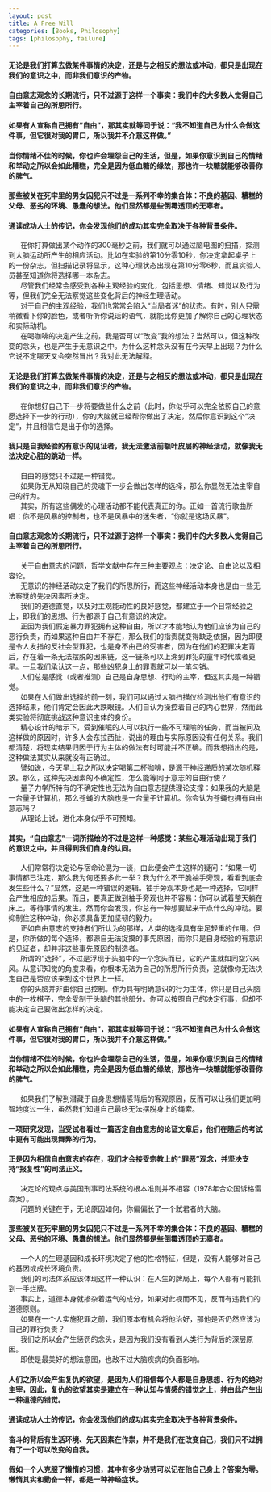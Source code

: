 ```yaml
---
layout: post
title: A Free Will
categories: [Books, Philosophy]
tags: [philosophy, failure]
---
```

#### 无论是我们打算去做某件事情的决定，还是与之相反的想法或冲动，都只是出现在我们的意识之中，而非我们意识的产物。               
#### 自由意志观念的长期流行，只不过源于这样一个事实：我们中的大多数人觉得自己主宰着自己的所思所行。               
#### 如果有人宣称自己拥有“自由”，那其实就等同于说：“我不知道自己为什么会做这件事，但它很对我的胃口，所以我并不介意这样做。”               
#### 当你情绪不佳的时候，你也许会埋怨自己的生活，但是，如果你意识到自己的情绪和举动之所以会如此糟糕，完全是因为低血糖的缘故，那也许一块糖就能够改善你的脾气。               
#### 那些被关在死牢里的男女囚犯只不过是一系列不幸的集合体：不良的基因、糟糕的父母、恶劣的环境、愚蠢的想法。他们显然都是些倒霉透顶的无辜者。               
#### 通读成功人士的传记，你会发现他们的成功其实完全取决于各种背景条件。               
<!-- more -->
&nbsp;&nbsp;&nbsp;&nbsp;&nbsp;&nbsp;在你打算做出某个动作的300毫秒之前，我们就可以通过脑电图的扫描，探测到大脑运动所产生的相应活动。比如在实验的第10分零10秒，你决定拿起桌子上的一份杂志，但扫描记录将显示，这种心理状态出现在第10分零6秒，而且实验人员甚至知道你将选择哪一本杂志。               
&nbsp;&nbsp;&nbsp;&nbsp;&nbsp;&nbsp;尽管我们经常会感受到各种主观经验的变化，包括思想、情绪、知觉以及行为等，但我们完全无法察觉这些变化背后的神经生理活动。               
&nbsp;&nbsp;&nbsp;&nbsp;&nbsp;&nbsp;对于自己的主观经验，我们也常常会陷入“当局者迷”的状态。有时，别人只需稍微看下你的脸色，或者听听你说话的语气，就能比你更加了解你自己的心理状态和实际动机。               
&nbsp;&nbsp;&nbsp;&nbsp;&nbsp;&nbsp;在喝咖啡的决定产生之前，我是否可以“改变”我的想法？当然可以，但这种改变的念头，也是产生于无意识之中。为什么这种念头没有在今天早上出现？为什么它说不定哪天又会突然冒出？我对此无法解释。               
#### 无论是我们打算去做某件事情的决定，还是与之相反的想法或冲动，都只是出现在我们的意识之中，而非我们意识的产物。               
&nbsp;&nbsp;&nbsp;&nbsp;&nbsp;&nbsp;在你想好自己下一步将要做些什么之前（此时，你似乎可以完全依照自己的意愿选择下一步的行动），你的大脑就已经帮你做出了决定，然后你意识到这个“决定”，并且相信它是出于你的选择。               
#### 我只是自我经验的有意识的见证者，我无法激活前额叶皮层的神经活动，就像我无法决定心脏的跳动一样。               
&nbsp;&nbsp;&nbsp;&nbsp;&nbsp;&nbsp;自由的感觉只不过是一种错觉。               
&nbsp;&nbsp;&nbsp;&nbsp;&nbsp;&nbsp;如果你无从知晓自己的灵魂下一步会做出怎样的选择，那么你显然无法主宰自己的行为。               
&nbsp;&nbsp;&nbsp;&nbsp;&nbsp;&nbsp;其实，所有这些偶发的心理活动都不能代表真正的你。正如一首流行歌曲所唱：你不是风暴的控制者，也不是风暴中的迷失者，“你就是这场风暴”。                              
#### 自由意志观念的长期流行，只不过源于这样一个事实：我们中的大多数人觉得自己主宰着自己的所思所行。               
&nbsp;&nbsp;&nbsp;&nbsp;&nbsp;&nbsp;关于自由意志的问题，哲学文献中存在三种主要观点：决定论、自由论以及相容论。               
&nbsp;&nbsp;&nbsp;&nbsp;&nbsp;&nbsp;无意识的神经活动决定了我们的所思所行，而这些神经活动本身也是由一些无法察觉的先决因素所决定。               
&nbsp;&nbsp;&nbsp;&nbsp;&nbsp;&nbsp;我们的道德直觉，以及对主观能动性的良好感觉，都建立于一个日常经验之上，即我们的思想、行为都源于自己有意识的决定。               
&nbsp;&nbsp;&nbsp;&nbsp;&nbsp;&nbsp;正因为我们假定暴力罪犯拥有这种自由，所以才本能地认为他们应该为自己的恶行负责，而如果这种自由并不存在，那么我们的指责就变得缺乏依据，因为即便是令人发指的反社会型罪犯，也是身不由己的受害者，因为在他们的犯罪决定背后，存在着一条无法摆脱的因果链，这一链条可以上溯到罪犯的童年时代或者更早。一旦我们承认这一点，那些凶犯身上的罪责就可以一笔勾销。               
&nbsp;&nbsp;&nbsp;&nbsp;&nbsp;&nbsp;人们总是感觉（或者推测）自己是自身思想、行动的主宰，但这其实是一种错觉。               
&nbsp;&nbsp;&nbsp;&nbsp;&nbsp;&nbsp;如果在人们做出选择的前一刻，我们可以通过大脑扫描仪检测出他们有意识的选择结果，他们肯定会因此大跌眼镜。人们自认为操控着自己的内心世界，然而此类实验将彻底挑战这种意识主体的身份。               
&nbsp;&nbsp;&nbsp;&nbsp;&nbsp;&nbsp;精心设计的暗示下，受到催眠的人可以执行一些不可理喻的任务，而当被问及这样做的原因时，许多人会东拉西扯，说出的理由与实际原因没有任何关系。我们都清楚，将现实结果归因于行为主体的做法有时可能并不正确。而我想指出的是，这种做法其实从来就没有正确过。                             
&nbsp;&nbsp;&nbsp;&nbsp;&nbsp;&nbsp;譬如说，今天早上我之所以决定喝第二杯咖啡，是源于神经递质的某次随机释放。那么，这种先决因素的不确定性，怎么能等同于意志的自由行使？               
&nbsp;&nbsp;&nbsp;&nbsp;&nbsp;&nbsp;量子力学所特有的不确定性也无法为自由意志提供理论支撑：如果我的大脑是一台量子计算机，那么苍蝇的大脑也是一台量子计算机。你会认为苍蝇也拥有自由意志吗？               
&nbsp;&nbsp;&nbsp;&nbsp;&nbsp;&nbsp;从理论上说，进化本身似乎不可预知。                             
#### 其实，“自由意志”一词所描绘的不过是这样一种感觉：某些心理活动出现于我们的意识之中，并且得到我们自身的认同。               
&nbsp;&nbsp;&nbsp;&nbsp;&nbsp;&nbsp;人们常常将决定论与宿命论混为一谈，由此便会产生这样的疑问：“如果一切事情都已注定，那么我为何还要多此一举？我为什么不干脆袖手旁观，看看到底会发生些什么？”显然，这是一种错误的逻辑。袖手旁观本身也是一种选择，它同样会产生相应的后果。而且，要真正做到袖手旁观也并不容易：你可以试着整天躺在床上，等待事情的发生。然而你会发现，你总有一种想要起来干点什么的冲动。要抑制住这种冲动，你必须具备更加坚韧的毅力。               
&nbsp;&nbsp;&nbsp;&nbsp;&nbsp;&nbsp;正如自由意志的支持者们所认为的那样，人类的选择具有举足轻重的作用。但是，你所做的每个选择，都源自无法捉摸的事先原因，而你只是自身经验的有意识的见证者，却并非这些事先原因的制造者。               
&nbsp;&nbsp;&nbsp;&nbsp;&nbsp;&nbsp;所谓的“选择”，不过是浮现于头脑中的一个念头而已，它的产生就如同空穴来风。从意识知觉的角度来看，你根本无法为自己的所思所行负责，这就像你无法决定自己是否应该来到这个世界上一样。               
&nbsp;&nbsp;&nbsp;&nbsp;&nbsp;&nbsp;你的头脑并非由你自己控制。作为具有明确意识的行为主体，你只是自己头脑中的一枚棋子，完全受制于头脑的其他部分。你可以按照自己的决定行事，但却不能决定自己要做出怎样的决定。               
#### 如果有人宣称自己拥有“自由”，那其实就等同于说：“我不知道自己为什么会做这件事，但它很对我的胃口，所以我并不介意这样做。”               
#### 当你情绪不佳的时候，你也许会埋怨自己的生活，但是，如果你意识到自己的情绪和举动之所以会如此糟糕，完全是因为低血糖的缘故，那也许一块糖就能够改善你的脾气。               
&nbsp;&nbsp;&nbsp;&nbsp;&nbsp;&nbsp;如果我们了解到潜藏于自身思想情感背后的客观原因，反而可以让我们更加明智地度过一生，虽然我们知道自己最终无法摆脱身上的绳索。               
#### 一项研究发现，当受试者看过一篇否定自由意志的论证文章后，他们在随后的考试中更有可能出现舞弊的行为。                              
#### 正是因为相信自由意志的存在，我们才会接受宗教上的“罪恶”观念，并坚决支持“报复性”的司法正义。               
&nbsp;&nbsp;&nbsp;&nbsp;&nbsp;&nbsp;决定论的观点与美国刑事司法系统的根本准则并不相容（1978年合众国诉格雷森案）。               
&nbsp;&nbsp;&nbsp;&nbsp;&nbsp;&nbsp;问题的关键在于，无论原因如何，你偏偏长了一个弑君者的大脑。               
#### 那些被关在死牢里的男女囚犯只不过是一系列不幸的集合体：不良的基因、糟糕的父母、恶劣的环境、愚蠢的想法。他们显然都是些倒霉透顶的无辜者。               
&nbsp;&nbsp;&nbsp;&nbsp;&nbsp;&nbsp;一个人的生理基因和成长环境决定了他的性格特征，但是，没有人能够对自己的基因或成长环境负责。               
&nbsp;&nbsp;&nbsp;&nbsp;&nbsp;&nbsp;我们的司法体系应该体现这样一种认识：在人生的牌局上，每个人都有可能抓到一手烂牌。               
&nbsp;&nbsp;&nbsp;&nbsp;&nbsp;&nbsp;事实上，道德本身就掺杂着运气的成分，如果对此视而不见，反而有违我们的道德原则。               
&nbsp;&nbsp;&nbsp;&nbsp;&nbsp;&nbsp;如果在一个人实施犯罪之前，我们原本有机会将他治好，那他是否仍然应该为自己的罪行负责？               
&nbsp;&nbsp;&nbsp;&nbsp;&nbsp;&nbsp;我们之所以会产生惩罚的念头，是因为我们没有看到人类行为背后的深层原因。               
&nbsp;&nbsp;&nbsp;&nbsp;&nbsp;&nbsp;即使是最美好的想法意图，也敌不过大脑疾病的负面影响。               
#### 人们之所以会产生复仇的欲望，是因为人们相信每个人都是自身思想、行为的绝对主宰，因此，复仇的欲望其实是建立在一种认知与情感的错觉之上，并由此产生出一种道德的错觉。                              
#### 通读成功人士的传记，你会发现他们的成功其实完全取决于各种背景条件。               
#### 奋斗的背后有生活环境、先天因素在作祟，并不是我们在改变自己，我们只不过拥有了一个可以改变的自我。               
#### 假如一个人克服了懒惰的习惯，其中有多少功劳可以记在他自己身上？答案为零。懒惰其实和勤奋一样，都是一种神经症状。               
